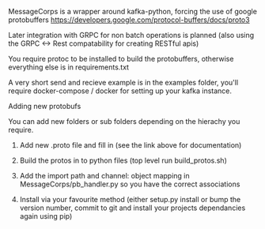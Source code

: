 MessageCorps is a wrapper around kafka-python, forcing the use of google protobuffers https://developers.google.com/protocol-buffers/docs/proto3

Later integration with GRPC for non batch operations is planned (also using the GRPC <-> Rest compatability for creating RESTful apis)

You require protoc to be installed to build the protobuffers, otherwise everything else is in requirements.txt


A very short send and recieve example is in the examples folder, you'll require docker-compose / docker for setting up your kafka instance.



Adding new protobufs

You can add new folders or sub folders depending on the hierachy you require.

1) Add new .proto file and fill in (see the link above for documentation)

2) Build the protos in to python files (top level run build_protos.sh)

3) Add the import path and channel: object mapping in MessageCorps/pb_handler.py so you have the correct associations

4) Install via your favourite method (either setup.py install or bump the version number, commit to git and install your projects dependancies again using pip)